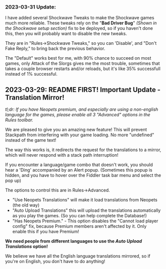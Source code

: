 ### 2023-03-31 Update:
I have added several Shockwave Tweaks to make the Shockwave games much more reliable.
These tweaks rely on the "**Bad Driver Bug**" *(Shown in the Shockwave setup section)* fix to be deployed, so if you haven't done this,
then you will probably want to disable the new tweaks.

They are in "Rules->Shockwave Tweaks," so you can 'Disable', and "Don't Fake Reply," to bring back the previous behavior.

The "Default" works best for me, with 90% chance to succeed on most games, only Attack of the Slorgs gives me the most trouble, sometimes that takes a couple browser restarts and/or reloads, but it's like 35% successfull instead of 1% successful.

## 2023-03-29: README FIRST! Important Update - Translation Mirror!

*tl;dr: If you have Neopets premium, and especially are using a non-english language for the games, please enable all 3 "Advanced" options in the Rules toolbar.*

We are pleased to give you an amazing new feature! This will prevent Stackpath from interfering with your game loading. No more "undefined" instead of the game text!

The way this works is, it redirects the request for the translations to a mirror, which will never respond with a stack path interruption!

If you encounter a language/game combo that doesn't work, you should hear a 'Ding' accompanied by an Alert popup. (Sometimes this popup is hidden, and you have to hover over the Fiddler task bar menu and select the pop up)

The options to control this are in Rules->Advanced.
- "Use Neopets Translations" will make it load translations from Neopets (the old way)
- "Auto Upload Translations" this will upload the translations automatically as you play the games. (So you can help complete the Database!)
- "Has Neopets Premium." - This option disables the "Cannot load player config" fix, because Premium members aren't affected by it. Only enable this if you have Premium!

**We need people from different languages to use the *Auto Upload Translations* option!**

We believe we have all the English language translations mirrored, so if you're on English, you don't have to do anything!
